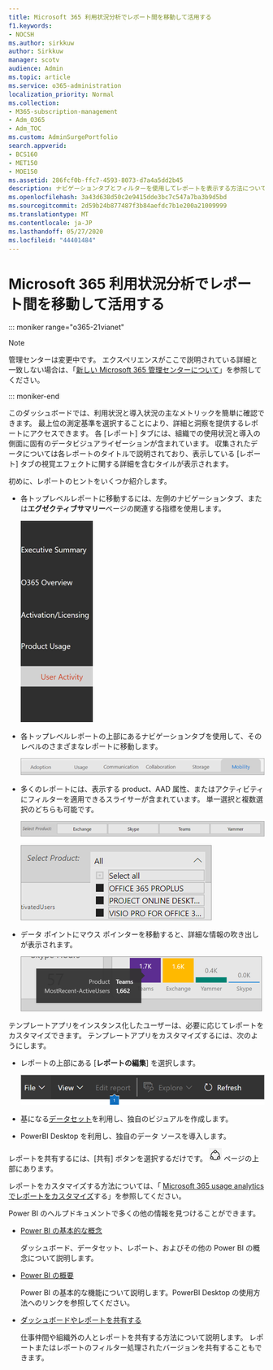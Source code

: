 ```yaml
---
title: Microsoft 365 利用状況分析でレポート間を移動して活用する
f1.keywords:
- NOCSH
ms.author: sirkkuw
author: Sirkkuw
manager: scotv
audience: Admin
ms.topic: article
ms.service: o365-administration
localization_priority: Normal
ms.collection:
- M365-subscription-management
- Adm_O365
- Adm_TOC
ms.custom: AdminSurgePortfolio
search.appverid:
- BCS160
- MET150
- MOE150
ms.assetid: 286fcf0b-ffc7-4593-8073-d7a4a5dd2b45
description: ナビゲーションタブとフィルターを使用してレポートを表示する方法について説明します。
ms.openlocfilehash: 3a43d638d50c2e9415dde3bc7c547a7ba3b9d5bd
ms.sourcegitcommit: 2d59b24b877487f3b84aefdc7b1e200a21009999
ms.translationtype: MT
ms.contentlocale: ja-JP
ms.lasthandoff: 05/27/2020
ms.locfileid: "44401484"
---
```

# <a name="navigate-and-utilize-the-reports-in-microsoft-365-usage-analytics"></a>Microsoft 365 利用状況分析でレポート間を移動して活用する

::: moniker range="o365-21vianet"

> [!NOTE]
> 管理センターは変更中です。 エクスペリエンスがここで説明されている詳細と一致しない場合は、「[新しい Microsoft 365 管理センターについて](https://docs.microsoft.com/microsoft-365/admin/microsoft-365-admin-center-preview?view=o365-21vianet)」を参照してください。

::: moniker-end

このダッシュボードでは、利用状況と導入状況の主なメトリックを簡単に確認できます。 最上位の測定基準を選択することにより、詳細と洞察を提供するレポートにアクセスできます。 各 [レポート] タブには、組織での使用状況と導入の側面に固有のデータビジュアライゼーションが含まれています。 収集されたデータについては各レポートのタイトルで説明されており、表示している [レポート] タブの視覚エフェクトに関する詳細を含むタイルが表示されます。

初めに、レポートのヒントをいくつか紹介します。

- 各トップレベルレポートに移動するには、左側のナビゲーションタブ、または**エグゼクティブサマリー**ページの関連する指標を使用します。

    ![左側のナビゲーションタブを表示します。](../../media/navigate-usage-analytics1.png)

- 各トップレベルレポートの上部にあるナビゲーションタブを使用して、そのレベルのさまざまなレポートに移動します。

    ![各レポートの一番上にあるナビゲーションタブを表示します。](../../media/navigate-usage-analytics2.png)

- 多くのレポートには、表示する product、AAD 属性、またはアクティビティにフィルターを適用できるスライサーが含まれています。 単一選択と複数選択のどちらも可能です。

    ![スライサーの表示](../../media/navigate-usage-analytics3.png)

    ![スライサーの表示](../../media/navigate-usage-analytics4.png)


- データ ポイントにマウス ポインターを移動すると、詳細な情報の吹き出しが表示されます。

    ![ホバーの例を表示します。](../../media/navigate-usage-analytics6.png)

テンプレートアプリをインスタンス化したユーザーは、必要に応じてレポートをカスタマイズできます。 テンプレートアプリをカスタマイズするには、次のようにします。

- レポートの上部にある [**レポートの編集**] を選択します。

    ![編集レポートを表示します。](../../media/navigate-usage-analytics7.png)


- 基になる[データセット](usage-analytics-data-model.md)を利用し、独自のビジュアルを作成します。

- PowerBI Desktop を利用し、独自のデータ ソースを導入します。

レポートを共有するには、[共有] ボタンを選択するだけです。 ![Power BI Share icon](../../media/dbb0569d-2013-4f9d-ab9d-d01b09631b92.png) ページの上部にあります。

レポートをカスタマイズする方法については、「 [Microsoft 365 usage analytics でレポートをカスタマイズ](customize-reports.md)する」を参照してください。

Power BI のヘルプドキュメントで多くの他の情報を見つけることができます。

- [Power BI の基本的な概念](https://docs.microsoft.com/power-bi/service-basic-concepts)

    ダッシュボード、データセット、レポート、およびその他の Power BI の概念について説明します。

- [Power BI の概要](https://docs.microsoft.com/power-bi/service-get-started?wt.mc_id=O365_Reports_PBI_contentpack)

    Power BI の基本的な機能について説明します。PowerBI Desktop の使用方法へのリンクを参照してください。

- [ダッシュボードやレポートを共有する](https://docs.microsoft.com/power-bi/service-share-dashboards)

    仕事仲間や組織外の人とレポートを共有する方法について説明します。 レポートまたはレポートのフィルター処理されたバージョンを共有することもできます。
